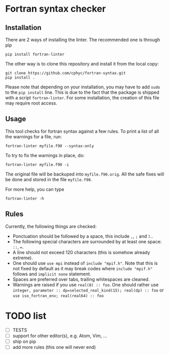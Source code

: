 # Fortran syntax checker

## Installation

There are 2 ways of installing the linter. The recommended one is through pip

	pip install fortran-linter

The other way is to clone this repository and install it from the local copy:

	git clone https://github.com/cphyc/fortran-syntax.git
	pip install .

Please note that depending on your installation, you may have to add `sudo` to the `pip install` line. This is due to the fact that the package is shipped with a script `fortran-linter`. For some installation, the creation of this file may require root access.

## Usage

This tool checks for fortran syntax against a few rules. To print a list of all the warnings for a file, run:

    fortran-linter myfile.f90 --syntax-only

To try to fix the warnings in place, do:

    fortran-linter myfile.f90 -i

The original file will be backuped into `myfile.f90.orig`. All the safe fixes will be done and stored in the file `myfile.f90`.

For more help, you can type

	fortran-linter -h

## Rules

Currently, the following things are checked:
  * Ponctuation should be followed by a space, this include `,`, `;` and `)`..
  * The following special characters are surrounded by at least one space: `::`, `=`.
  * A line should not exceed 120 characters (this is somehow already extreme).
  * One should use `use mpi` instead of `include "mpif.h"`. Note that this is not fixed by default as it may break codes where `include "mpif.h"` follows and `implicit none` statement.
  * Spaces are preferred over tabs, trailing whitespaces are cleaned.
  * Warnings are raised if you use `real(8) :: foo`. One should rather use `integer, parameter :: dp=selected_real_kind(15); real(dp) :: foo` or `use iso_fortran_env; real(real64) :: foo`

# TODO list

 * [ ] TESTS
 * [ ] support for other editor(s), e.g. Atom, Vim, …
 * [ ] ship on pip
 * [ ] add more rules (this one will never end)
